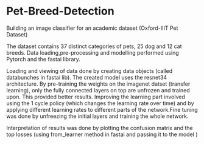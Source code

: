 # Pet-Breed-Detection

Building an image classifier for an academic dataset (Oxford-IIIT Pet Dataset)

The dataset contains 37 distinct categories of pets, 25 dog and 12 cat breeds. Data loading,pre-processing and modelling performed using Pytorch and the fastai library.

Loading and viewing of data done by creating data objects (called databunches in fastai lib). The created model uses the resnet34 architecture. By pre-training the weights on the imagenet datset (transfer learning), only the fully connected layers on top are unfrozen and trained upon. This provided better results. Improving the learning part involved using the 1 cycle policy (which changes the learning rate over time) and by applying different learning rates to different parts of the network.Fine tuning was done by unfreezing the initial layers and training the whole network. 

Interpretation of results was done by plotting the confusion matrix and the top losses (using from_learner method in fastai and passing it to the model )
